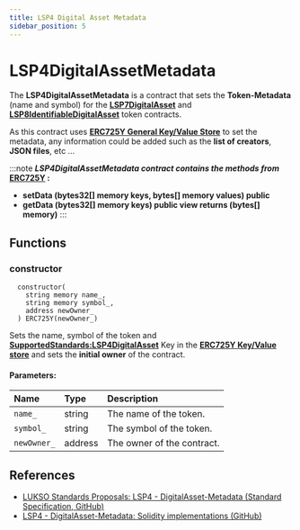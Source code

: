 ```yaml
---
title: LSP4 Digital Asset Metadata
sidebar_position: 5
---
```


# LSP4DigitalAssetMetadata

The **LSP4DigitalAssetMetadata** is a contract that sets the **Token-Metadata** (name and symbol) for the **[LSP7DigitalAsset](./lsp7-digital-asset.md)** and **[LSP8IdentifiableDigitalAsset](./lsp8-identifiable-digital-asset.md)** token contracts.

As this contract uses **[ERC725Y General Key/Value Store](https://eips.ethereum.org/EIPS/eip-725)** to set the metadata, any information could be added such as the **list of creators**, **JSON files**, etc ... 

:::note
**_LSP4DigitalAssetMetadata contract contains the methods from_ [ERC725Y](https://github.com/ERC725Alliance/ERC725/blob/main/docs/ERC-725.md#erc725y) :**
- **setData (bytes32[] memory keys, bytes[] memory values) public**
- **getData (bytes32[] memory keys) public view returns (bytes[] memory)**
:::

## Functions

### constructor

```solidity
  constructor(
    string memory name_,
    string memory symbol_,
    address newOwner_
  ) ERC725Y(newOwner_)
```
Sets the name, symbol of the token and **[SupportedStandards:LSP4DigitalAsset](https://github.com/lukso-network/LIPs/blob/main/LSPs/LSP-4-DigitalAsset-Metadata.md#supportedstandardslsp4digitalasset)** Key in the **[ERC725Y Key/Value store](./lsp0-erc725-account#setdata)** and sets the **initial owner** of the contract.

#### Parameters:

| Name        | Type    | Description                |
| :---------- | :------ | :------------------------- |
| `name_`     | string  | The name of the token.     |
| `symbol_`   | string  | The symbol of the token.   |
| `newOwner_` | address | The owner of the contract. |

## References

- [LUKSO Standards Proposals: LSP4 - DigitalAsset-Metadata (Standard Specification, GitHub)](https://github.com/lukso-network/LIPs/blob/main/LSPs/LSP-4-DigitalAsset-Metadata.md)
- [LSP4 - DigitalAsset-Metadata: Solidity implementations (GitHub)](https://github.com/lukso-network/lsp-universalprofile-smart-contracts/blob/develop/contracts/LSP4DigitalAssetMetadata)
